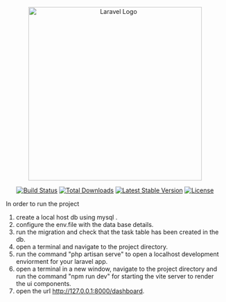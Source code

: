 <p align="center"><a href="https://laravel.com" target="_blank"><img src="https://raw.githubusercontent.com/laravel/art/master/logo-lockup/5%20SVG/2%20CMYK/1%20Full%20Color/laravel-logolockup-cmyk-red.svg" width="400" alt="Laravel Logo"></a></p>

<p align="center">
<a href="https://github.com/laravel/framework/actions"><img src="https://github.com/laravel/framework/workflows/tests/badge.svg" alt="Build Status"></a>
<a href="https://packagist.org/packages/laravel/framework"><img src="https://img.shields.io/packagist/dt/laravel/framework" alt="Total Downloads"></a>
<a href="https://packagist.org/packages/laravel/framework"><img src="https://img.shields.io/packagist/v/laravel/framework" alt="Latest Stable Version"></a>
<a href="https://packagist.org/packages/laravel/framework"><img src="https://img.shields.io/packagist/l/laravel/framework" alt="License"></a>
</p>

In order to run the project
 1. create a local host db using mysql . 
2. configure the env.file with the data base details.
 3. run the migration and check that the task table has been created in the db.
4. open a terminal and navigate to the project directory.
5. run the command "php artisan serve" to open a localhost development enviorment for your laravel app.
6. open a terminal in a new window, navigate to the project directory and run the command "npm run dev" for starting the vite server to render the ui components.
7. open the url http://127.0.0.1:8000/dashboard. 